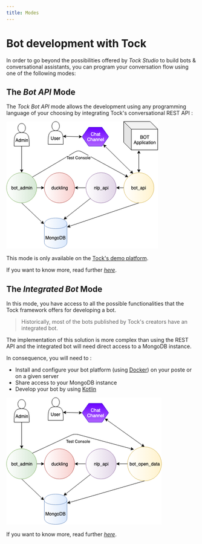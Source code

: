 ```yaml
---
title: Modes
---
```


# Bot development with Tock

In order to go beyond the possibilities offered by _Tock Studio_ to build bots & conversational assistants, 
you can program your conversation flow using one of the following modes:

## The _Bot API_ Mode

The _Tock Bot API_ mode allows the development using any programming language of your choosing by integrating Tock's conversational REST API :

![BOT API](../img/bot_api.png "BOT API")

This mode is only available on the [Tock's demo platform](https://demo.tock.ai/). 

If you want to know more, read further [_here_](bot-api.md).

## The _Integrated Bot_ Mode

In this mode, you have access to all the possible functionalities that the Tock framework offers for developing a bot.

> Historically, most of the bots published by Tock's creators have an integrated bot.
 
The implementation of this solution is more complex than using the REST API and the integrated bot will need direct access 
to a MongoDB instance.

In consequence, you will need to :

- Install and configure your bot platform (using [Docker](https://www.docker.com/)) on your poste or on a given server
- Share access to your MongoDB instance
- Develop your bot by using [Kotlin](https://kotlinlang.org/)

![Bot TOCK](../img/bot_open_data.png "Bot Tock")

If you want to know more, read further [_here_](integrated-bot.md).
